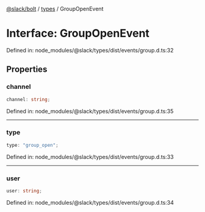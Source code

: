 [@slack/bolt](../../../../index.md) / [types](../index.md) / GroupOpenEvent

# Interface: GroupOpenEvent

Defined in: node\_modules/@slack/types/dist/events/group.d.ts:32

## Properties

### channel

```ts
channel: string;
```

Defined in: node\_modules/@slack/types/dist/events/group.d.ts:35

***

### type

```ts
type: "group_open";
```

Defined in: node\_modules/@slack/types/dist/events/group.d.ts:33

***

### user

```ts
user: string;
```

Defined in: node\_modules/@slack/types/dist/events/group.d.ts:34
